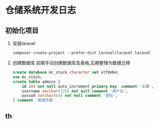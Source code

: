 # 仓储系统开发日志

## 初始化项目
1. 安装laravel
    ```shell
    composer create-project --prefer-dist laravel/laravel laravel
    ```
1. 创建数据库
    前期手动创建数据库及表格,后期整理为数据迁移
    ```sql
    create database mc_stock character set utf8mb4;
    use mc_stock;
    create table admins {
        id int not null auto_increment primary key  comment '主键',
        username varchar(128) not null comment '用户名',
        passwd varchar(64) not null comment '密码',
    } comment '管理员表'

## th
